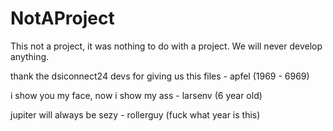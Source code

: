 # NotAProject
This not a project, it was nothing to do with a project. We will never develop anything.

thank the dsiconnect24 devs for giving us this files - apfel (1969 - 6969)

i show you my face, now i show my ass - larsenv (6 year old)

jupiter will always be sezy - rollerguy (fuck what year is this)
